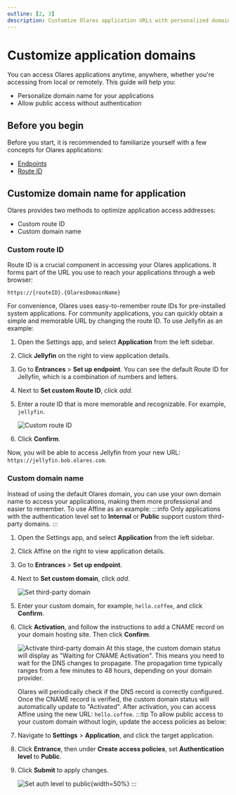 ```yaml
---
outline: [2, 3]
description: Customize Olares application URLs with personalized domain names and route IDs. Learn how to set up public access and manage application endpoints.
---
```


# Customize application domains
You can access Olares applications anytime, anywhere, whether you're accessing from local or remotely. This guide will help you:
- Personalize domain name for your applications
- Allow public access without authentication

## Before you begin
Before you start, it is recommended to familiarize yourself with a few concepts for Olares applications:

- [Endpoints](../../concepts/network.md#endpoints)
- [Route ID](../../concepts/network.md#route-id)

## Customize domain name for application

Olares provides two methods to optimize application access addresses:
* Custom route ID
* Custom domain name

### Custom route ID
Route ID is a crucial component in accessing your Olares applications. It forms part of the URL you use to reach your applications through a web browser:

`https://{routeID}.{OlaresDomainName}`

For convenience, Olares uses easy-to-remember route IDs for pre-installed system applications.
For community applications, you can quickly obtain a simple and memorable URL by changing the route ID. To use Jellyfin as an example:

1. Open the Settings app, and select **Application** from the left sidebar.
2. Click **Jellyfin** on the right to view application details.
3. Go to **Entrances** > **Set up endpoint**. You can see the default Route ID for Jellyfin, which is a combination of numbers and letters.
4. Next to **Set custom Route ID**, click <i class="material-symbols-outlined">add</i>.
5. Enter a route ID that is more memorable and recognizable. For example, `jellyfin`.

   ![Custom route ID](/images/manual/olares/custom-route-id.png#bordered)
6. Click **Confirm**.

Now, you will be able to access Jellyfin from your new URL: `https://jellyfin.bob.olares.com`.

### Custom domain name
Instead of using the default Olares domain, you can use your own domain name to access your applications, making them more professional and easier to remember. To use Affine as an example:
:::info
Only applications with the authentication level set to **Internal** or **Public** support custom third-party domains.
:::
1. Open the Settings app, and select **Application** from the left sidebar.
2. Click Affine on the right to view application details.
3. Go to **Entrances** > **Set up endpoint**.
4. Next to **Set custom domain**, click <i class="material-symbols-outlined">add</i>.

   ![Set third-party domain](/images/manual/olares/set-custom-domain.png#bordered)
5. Enter your custom domain, for example, `hello.coffee`, and click **Confirm**.
6. Click **Activation**, and follow the instructions to add a CNAME record on your domain hosting site. Then click **Confirm**.

   ![Activate third-party domain](/images/manual/olares/activate-custom-domain.png#bordered)
   At this stage, the custom domain status will display as "Waiting for CNAME Activation". This means you need to wait for the DNS changes to propagate. The propagation time typically ranges from a few minutes to 48 hours, depending on your domain provider.

   Olares will periodically check if the DNS record is correctly configured. Once the CNAME record is verified, the custom domain status will automatically update to "Activated". After activation, you can access Affine using the new URL: `hello.coffee`.
:::tip
To allow public access to your custom domain without login, update the access policies as below:
1. Navigate to **Settings** > **Application**, and click the target application.
2. Click **Entrance**, then under **Create access policies**, set **Authentication level** to **Public**.
3. Click **Submit** to apply changes.
   
   ![Set auth level to public](/images/manual/olares/set-auth-level-to-public.png){width=50%}
:::
